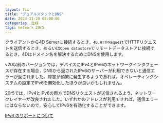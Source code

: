 ```yaml
---
layout: fix
title: "デュアルスタックとDNS"
date: 2024-11-20 08:00:00
categories: 仕様
tags: network 20r5
---
```


クライアントから4D Serverに接続するとき，`4D.HTTPRequest`でHTTPリクエストを送信するとき，あるいは`Open datastore`でリモートデータストアに接続するとき，4Dはドメイン名を解決するためにDNSを使用します。

v20以前のバージョンでは，デバイスにIPv4とIPv6のネットワークインタフェースが存在する場合，DNSから返されたIPv6のサーバーが利用できないと通信エラーが返されました。障害が頻繁に発生するようであれば，オペレーティングシステムの設定でIPv6を無効化したほうが良いかもしれません。

20r5では，IPv4とIPv6の両方でDNSリクエストが送信されるよう，ネットワークレイヤーが改良されました。いずれかのアドレスが利用できれば，通信エラーにはならないので，安心してIPv6を有効化することができます。

<i class="fa fa-external-link" aria-hidden="true"></i> [IPv6 のサポートについて](https://developer.4d.com/docs/ja/WebServer/webServerConfig/#ipv6-のサポートについて)